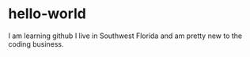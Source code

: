 # hello-world
I am learning github
I live in Southwest Florida and am pretty new to the coding business.
